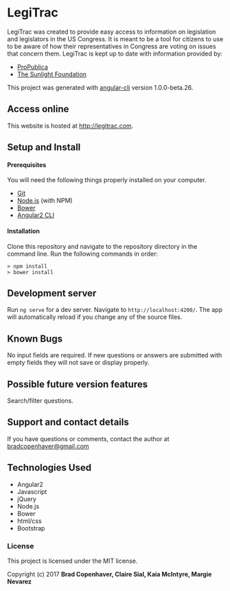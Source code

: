 # LegiTrac

LegiTrac was created to provide easy access to information on legislation and legislators in the US Congress. It is meant to be a tool for citizens to use to be aware of how their representatives in Congress are voting on issues that concern them. LegiTrac is kept up to date with information provided by:
* [ProPublica](https://www.propublica.org/datastore/api/propublica-congress-api)
* [The Sunlight Foundation](https://sunlightfoundation.com/api/)

This project was generated with [angular-cli](https://github.com/angular/angular-cli) version 1.0.0-beta.26.

## Access online

This website is hosted at http://legitrac.com.

## Setup and Install

#### Prerequisites

You will need the following things properly installed on your computer.

* [Git](https://git-scm.com/)
* [Node.js](https://nodejs.org/) (with NPM)
* [Bower](https://bower.io/)
* [Angular2 CLI](https://cli.angular.io/)

#### Installation

Clone this repository and navigate to the repository directory in the command line. Run the following commands in order:

    > npm install
    > bower install

## Development server

Run `ng serve` for a dev server. Navigate to `http://localhost:4200/`. The app will automatically reload if you change any of the source files.

## Known Bugs

No input fields are required. If new questions or answers are submitted with empty fields they will not save or display properly.

## Possible future version features

Search/filter questions.

## Support and contact details

If you have questions or comments, contact the author at bradcopenhaver@gmail.com

## Technologies Used

* Angular2
* Javascript
* jQuery
* Node.js
* Bower
* html/css
* Bootstrap

### License

This project is licensed under the MIT license.

Copyright (c) 2017 **Brad Copenhaver, Claire Sial, Kaia McIntyre, Margie Nevarez**
